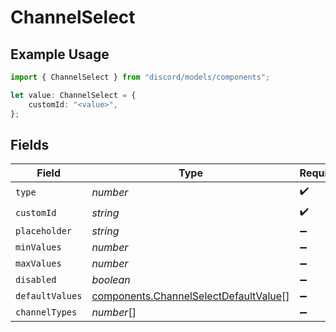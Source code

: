 # ChannelSelect

## Example Usage

```typescript
import { ChannelSelect } from "discord/models/components";

let value: ChannelSelect = {
    customId: "<value>",
};
```

## Fields

| Field                                                                                          | Type                                                                                           | Required                                                                                       | Description                                                                                    |
| ---------------------------------------------------------------------------------------------- | ---------------------------------------------------------------------------------------------- | ---------------------------------------------------------------------------------------------- | ---------------------------------------------------------------------------------------------- |
| `type`                                                                                         | *number*                                                                                       | :heavy_check_mark:                                                                             | N/A                                                                                            |
| `customId`                                                                                     | *string*                                                                                       | :heavy_check_mark:                                                                             | N/A                                                                                            |
| `placeholder`                                                                                  | *string*                                                                                       | :heavy_minus_sign:                                                                             | N/A                                                                                            |
| `minValues`                                                                                    | *number*                                                                                       | :heavy_minus_sign:                                                                             | N/A                                                                                            |
| `maxValues`                                                                                    | *number*                                                                                       | :heavy_minus_sign:                                                                             | N/A                                                                                            |
| `disabled`                                                                                     | *boolean*                                                                                      | :heavy_minus_sign:                                                                             | N/A                                                                                            |
| `defaultValues`                                                                                | [components.ChannelSelectDefaultValue](../../models/components/channelselectdefaultvalue.md)[] | :heavy_minus_sign:                                                                             | N/A                                                                                            |
| `channelTypes`                                                                                 | *number*[]                                                                                     | :heavy_minus_sign:                                                                             | N/A                                                                                            |